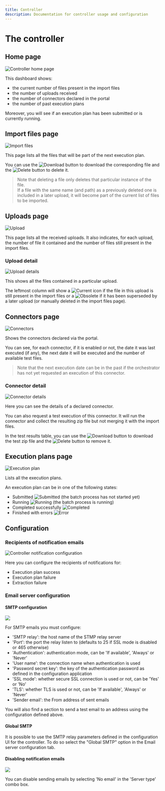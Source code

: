 ```yaml
---
title: Controller
description: Documentation for controller usage and configuration
---
```


# The controller

## Home page

![Controller home page](images/controller_home.png "Controller home page")

This dashboard shows:  

- the current number of files present in the import files
- the number of uploads received
- the number of connectors declared in the portal
- the number of past execution plans

Moreover, you will see if an execution plan has been submitted or is currently running.  

## Import files page

![Import files](images/controller_importfiles.png "Import files")

This page lists all the files that will be part of the next execution plan.  

You can use the ![Download](images/download.png "Download") button to download the corresponding file and the ![Delete](images/trashcan.png "Delete") button to delete it.  

> Note that deleting a file only deletes that particular instance of the file.  
> If a file with the same name (and path) as a previously deleted one is included in a later upload, it will become part of the current list of files to be imported.  

## Uploads page

![Upload](images/controller_uploads.png "Upload")

This page lists all the received uploads. It also indicates, for each upload, the number of file it contained and the number of files still present in the import files.  

### Upload detail

![Upload details](images/controller_upload_detail.png "Upload details")

This shows all the files contained in a particular upload.  

The leftmost column will show a ![Current](images/file_current.png "Current") icon if the file in this upload is still present in the import files or a ![Obsolete](images/file_obsolete.png "Obsolete") if it has been superseded by a later upload (or manually deleted in the import files page).  

## Connectors page

![Connectors](images/controller_connectors.png "Connectors")

Shows the connectors declared via the portal.  

You can see, for each connector, if it is enabled or not, the date it was last executed (if any), the next date it will be executed and the number of available test files.  

> Note that the next execution date can be in the past if the orchestrator has not yet requested an execution of this connector.  

### Connector detail

![Connector details](images/controller_connector_detail.png "Connector details")

Here you can see the details of a declared connector.  

You can also request a test execution of this connector. It will run the connector and collect the resulting zip file but not merging it with the import files.  

In the test results table, you can use the ![Download](images/download.png "Download") button to download the test zip file and the ![Delete](images/trashcan.png "Delete") button to remove it.  

## Execution plans page

![Execution plan](images/controller_execplans.png "Execution plan")

Lists all the execution plans.  

An execution plan can be in one of the following states:  

- Submitted ![Submitted](images/execplan_submitted.png) (the batch process has not started yet)
- Running ![Running](images/execplan_running.png) (the batch process is running)
- Completed successfully ![Completed](images/execplan_completed.png)
- Finished with errors ![Error](images/execplan_error.png)

## Configuration

### Recipients of notification emails

![Controller notification configuration](images/controller_config_notifs.png)

Here you can configure the recipients of notifications for:  

- Execution plan success
- Execution plan failure
- Extraction failure

### Email server configuration

#### SMTP configuration

![](images/controller_config_smtp.png)

For SMTP emails you must configure:
- 'SMTP relay': the host name of the STMP relay server
- 'Port': the port the relay listen to (defaults to 25 if SSL mode is disabled or 465 otherwise)
- 'Authentication': authentication mode, can be 'If available', 'Always' or 'Never'
- 'User name': the connection name when authentication is used
- 'Password secret key': the key of the authentication password as defined in the configuration application
- 'SSL mode': whether secure SSL connection is used or not, can be 'Yes' or 'No'
- 'TLS': whether TLS is used or not, can be 'If available', 'Always' or 'Never'
- 'Sender email': the From address of sent emails

You will also find a section to send a test email to an address using the configuration defined above.  

#### Global SMTP

It is possible to use the SMTP relay parameters defined in the configuration UI for the controller. To do so select the "Global SMTP" option in the Email server configuration tab.  

#### Disabling notification emails

![](images/controller_config_none.png)

You can disable sending emails by selecting 'No email' in the 'Server type' combo box.  
